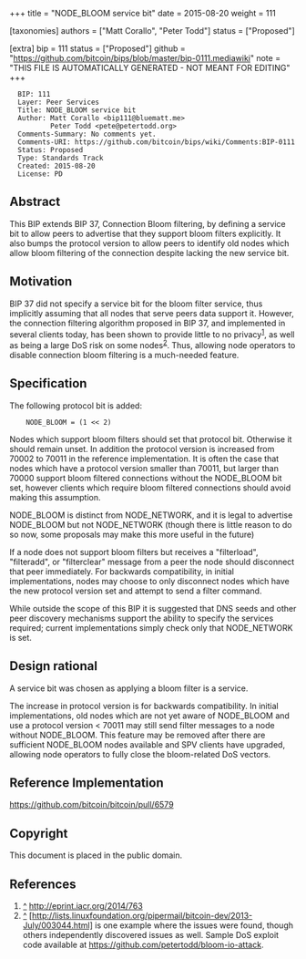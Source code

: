 
+++
title = "NODE_BLOOM service bit"
date = 2015-08-20
weight = 111

[taxonomies]
authors = ["Matt Corallo", "Peter Todd"]
status = ["Proposed"]

[extra]
bip = 111
status = ["Proposed"]
github = "https://github.com/bitcoin/bips/blob/master/bip-0111.mediawiki"
note = "THIS FILE IS AUTOMATICALLY GENERATED - NOT MEANT FOR EDITING"
+++

```
  BIP: 111
  Layer: Peer Services
  Title: NODE_BLOOM service bit
  Author: Matt Corallo <bip111@bluematt.me>
          Peter Todd <pete@petertodd.org>
  Comments-Summary: No comments yet.
  Comments-URI: https://github.com/bitcoin/bips/wiki/Comments:BIP-0111
  Status: Proposed
  Type: Standards Track
  Created: 2015-08-20
  License: PD
```

<h2> Abstract </h2>


This BIP extends BIP 37, Connection Bloom filtering, by defining a
service bit to allow peers to advertise that they support bloom filters
explicitly. It also bumps the protocol version to allow peers to
identify old nodes which allow bloom filtering of the connection despite
lacking the new service bit.


<h2> Motivation </h2>


BIP 37 did not specify a service bit for the bloom filter service, thus
implicitly assuming that all nodes that serve peers data support it.
However, the connection filtering algorithm proposed in BIP 37, and
implemented in several clients today, has been shown to provide little
to no privacy<sup id="cite_ref_1"><a href="#cite_ref_1">1</a></sup>, as well as being a large DoS risk on some nodes<sup id="cite_ref_2"><a href="#cite_ref_2">2</a></sup>.
Thus, allowing node operators to disable connection bloom filtering is a
much-needed feature.


<h2> Specification </h2>


The following protocol bit is added:

```
    NODE_BLOOM = (1 << 2)
```

Nodes which support bloom filters should set that protocol bit.
Otherwise it should remain unset. In addition the protocol version is
increased from 70002 to 70011 in the reference implementation. It is
often the case that nodes which have a protocol version smaller than
70011, but larger than 70000 support bloom filtered connections without
the NODE_BLOOM bit set, however clients which require bloom filtered
connections should avoid making this assumption.

NODE_BLOOM is distinct from NODE_NETWORK, and it is legal to advertise
NODE_BLOOM but not NODE_NETWORK (though there is little reason to do
so now, some proposals may make this more useful in the future)

If a node does not support bloom filters but receives a "filterload",
"filteradd", or "filterclear" message from a peer the node should
disconnect that peer immediately. For backwards compatibility, in
initial implementations, nodes may choose to only disconnect nodes which
have the new protocol version set and attempt to send a filter command.

While outside the scope of this BIP it is suggested that DNS seeds and
other peer discovery mechanisms support the ability to specify the
services required; current implementations simply check only that
NODE_NETWORK is set.


<h2> Design rational </h2>


A service bit was chosen as applying a bloom filter is a service.

The increase in protocol version is for backwards compatibility. In
initial implementations, old nodes which are not yet aware of NODE_BLOOM
and use a protocol version < 70011 may still send filter messages to a
node without NODE_BLOOM. This feature may be removed after there are
sufficient NODE_BLOOM nodes available and SPV clients have upgraded,
allowing node operators to fully close the bloom-related DoS vectors.


<h2> Reference Implementation </h2>


https://github.com/bitcoin/bitcoin/pull/6579


<h2> Copyright </h2>


This document is placed in the public domain.


<h2> References </h2>

1. [^](#cite_ref_1) http://eprint.iacr.org/2014/763
2. [^](#cite_ref_2) [http://lists.linuxfoundation.org/pipermail/bitcoin-dev/2013-July/003044.html] is one example where the issues were found, though others independently discovered issues as well. Sample DoS exploit code available at https://github.com/petertodd/bloom-io-attack.